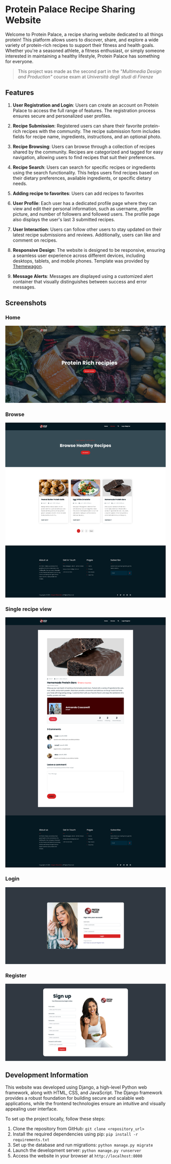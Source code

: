 # Protein Palace Recipe Sharing Website

Welcome to Protein Palace, a recipe sharing website dedicated to all things protein! This platform allows users to discover, share, and explore a wide variety of protein-rich recipes to support their fitness and health goals. Whether you're a seasoned athlete, a fitness enthusiast, or simply someone interested in maintaining a healthy lifestyle, Protein Palace has something for everyone.
>This project was made as the second part in the *"Multimedia Design and Production"* course exam at *Università degli studi di Firenze*
## Features

1. **User Registration and Login**: Users can create an account on Protein Palace to access the full range of features. The registration process ensures secure and personalized user profiles.

2. **Recipe Submission**: Registered users can share their favorite protein-rich recipes with the community. The recipe submission form includes fields for recipe name, ingredients, instructions, and an optional photo.

3. **Recipe Browsing**: Users can browse through a collection of recipes shared by the community. Recipes are categorized and tagged for easy navigation, allowing users to find recipes that suit their preferences.

4. **Recipe Search**: Users can search for specific recipes or ingredients using the search functionality. This helps users find recipes based on their dietary preferences, available ingredients, or specific dietary needs.

5. **Adding recipe to favorites**: Users can add recipes to favorites
6. **User Profile**: Each user has a dedicated profile page where they can view and edit their personal information, such as username, profile picture, and number of followers and followed users. The profile page also displays the user's last 3 submitted recipes.

7. **User Interaction**: Users can follow other users to stay updated on their latest recipe submissions and reviews. Additionally, users can like and comment on recipes.

8. **Responsive Design**: The website is designed to be responsive, ensuring a seamless user experience across different devices, including desktops, tablets, and mobile phones. Template was provided by [Themewagon](https://themewagon.com/themes/free-html5-bootstrap-4-ecommerce-website-template-frutika/).

9. **Message Alerts**: Messages are displayed using a customized alert container that visually distinguishes between success and error messages.

## Screenshots

### Home
![Homepage](/README-images/home.png)

### Browse 
![Homepage](/README-images/browse.png)

### Single recipe view
![Homepage](/README-images/single-recipe.png)

### Login
![Homepage](/README-images/login.png)

### Register
![Homepage](/README-images/register.png)

## Development Information

This website was developed using Django, a high-level Python web framework, along with HTML, CSS, and JavaScript. The Django framework provides a robust foundation for building secure and scalable web applications, while the frontend technologies ensure an intuitive and visually appealing user interface.

To set up the project locally, follow these steps:

1. Clone the repository from GitHub: `git clone <repository_url>`
2. Install the required dependencies using pip: `pip install -r requirements.txt`
3. Set up the database and run migrations: `python manage.py migrate`
4. Launch the development server: `python manage.py runserver`
5. Access the website in your browser at `http://localhost:8000`
